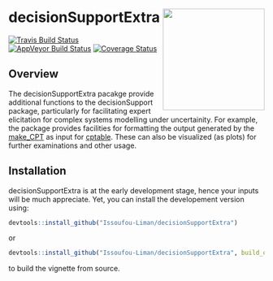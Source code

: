 
<!-- README.md is generated from README.Rmd. Please edit that file -->

# decisionSupportExtra <img src="man/figures/logo.png" align="right" width="200" />

[![Travis Build
Status](https://travis-ci.org/Issoufou-Liman/decisionSupportExtra.svg?branch=master)](https://travis-ci.org/Issoufou-Liman/decisionSupportExtra)
[![AppVeyor Build
Status](https://ci.appveyor.com/api/projects/status/github/Issoufou-Liman/decisionSupportExtra?branch=master&svg=true)](https://ci.appveyor.com/project/Issoufou-Liman/decisionSupportExtra)
[![Coverage
Status](https://img.shields.io/codecov/c/github/Issoufou-Liman/decisionSupportExtra/master.svg)](https://codecov.io/github/Issoufou-Liman/decisionSupportExtra?branch=master)
<!-- [![CRAN\_Status\_Badge](http://www.r-pkg.org/badges/version/decisionSupportExtra)](https://cran.r-project.org/package=decisionSupportExtra) -->

## Overview

The decisionSupportExtra pacakge provide additional functions to the
decisionSupport package, particularly for facilitating expert
elicitation for complex systems modelling under uncertainity. For
example, the package provides facilities for formatting the output
generated by the
[make\_CPT](https://www.rdocumentation.org/packages/decisionSupport/versions/1.103.8/topics/make_CPT)
as input for
[cptable](https://www.rdocumentation.org/packages/gRain/versions/1.3-0/topics/cptable).
These can also be visualized (as plots) for further examinations and
other usage.

## Installation

decisionSupportExtra is at the early development stage, hence your
inputs will be much appreciate. Yet, you can install the developement
version
using:

``` r
devtools::install_github("Issoufou-Liman/decisionSupportExtra") 
```

or

``` r
devtools::install_github("Issoufou-Liman/decisionSupportExtra", build_opts = c("--no-resave-data", "-no-manual"), force = TRUE)
```

to build the vignette from source.
